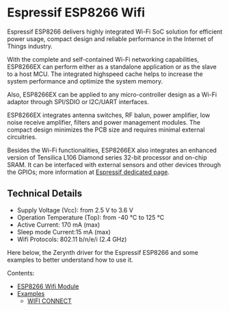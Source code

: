 # Espressif ESP8266 Wifi

Espressif ESP8266 delivers highly integrated Wi-Fi SoC solution for efficient power usage, compact design and reliable performance in the Internet of Things industry.

With the complete and self-contained Wi-Fi networking capabilities, ESP8266EX can perform either as a standalone application or as the slave to a host MCU. The integrated highspeed cache helps to increase the system performance and optimize the system memory.

Also, ESP8266EX can be applied to any micro-controller design as a Wi-Fi adaptor through SPI/SDIO or I2C/UART interfaces.

ESP8266EX integrates antenna switches, RF balun, power amplifier, low noise receive amplifier, filters and power management modules. The compact design minimizes the PCB size and requires minimal external circuitries.

Besides the Wi-Fi functionalities, ESP8266EX also integrates an enhanced version of Tensilica L106 Diamond series 32-bit processor and on-chip SRAM. It can be interfaced with external sensors and other devices through the GPIOs; more information at [Espressif dedicated page](https://espressif.com/en/products/hardware/esp8266ex/overview).

## Technical Details


* Supply Voltage (Vcc): from 2.5 V to 3.6 V
* Operation Temperature (Top): from -40 °C to 125 °C
* Active Current: 170 mA (max)
* Sleep mode Current:15 mA (max)
* Wifi Protocols: 802.11 b/n/e/i (2.4 GHz)

Here below, the Zerynth driver for the Espressif ESP8266 and some examples to better understand how to use it.

Contents:

-   [ESP8266 Wifi Module](/latest/reference/libs/espressif/esp8266wifi/docs/esp8266wifi/)
-   [Examples](https://newtestdocs.zerynth.com/latest/reference/libs/espressif/esp8266wifi/docs/examples/)
    -   [WIFI CONNECT](/latest/reference/libs/espressif/esp8266wifi/docs/examples/#wifi-connect)
<!--stackedit_data:
eyJoaXN0b3J5IjpbMTQ5OTQ5NTQyXX0=
-->